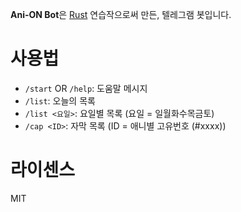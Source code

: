 **Ani-ON Bot**은 [Rust](https://www.rust-lang.org/ko-KR/) 연습작으로써 만든, 텔레그램 봇입니다.

# 사용법

* `/start` OR `/help`: 도움말 메시지
* `/list`: 오늘의 목록
* `/list <요일>`: 요일별 목록 (요일 = 일월화수목금토)
* `/cap <ID>`: 자막 목록 (ID = 애니별 고유번호 (#xxxx))

# 라이센스

MIT
